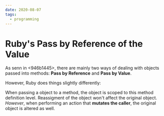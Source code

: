 ```yaml
---
date: 2020-08-07
tags:
  - programming
---
```


# Ruby's Pass by Reference of the Value

As senn in <946b1445>, there are mainly two ways of dealing with objects passed
into methods: **Pass by Reference** and **Pass by Value**.

However, Ruby does things slightly differently:

When passing a object to a method, the object is scoped to this method
definition level. Reassigment of the object won't affect the original object.
_However_, when performing an action that **mutates the caller**, the original
object is altered as well.

